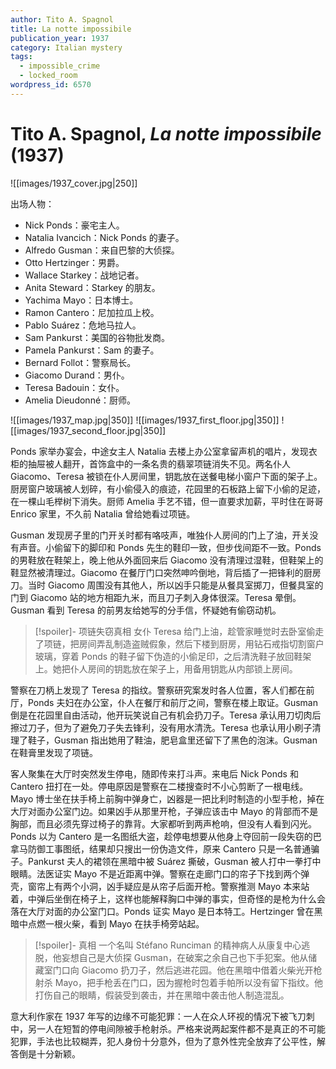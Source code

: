 ```yaml
---
author: Tito A. Spagnol
title: La notte impossibile
publication_year: 1937
category: Italian mystery
tags:
  - impossible_crime
  - locked_room
wordpress_id: 6570
---
```


# Tito A. Spagnol, <i>La notte impossibile</i> (1937)

![[images/1937_cover.jpg|250]]

出场人物：
* Nick Ponds：豪宅主人。
* Natalia Ivancich：Nick Ponds 的妻子。
* Alfredo Gusman：来自巴黎的大侦探。
* Otto Hertzinger：男爵。
* Wallace Starkey：战地记者。
* Anita Steward：Starkey 的朋友。
* Yachima Mayo：日本博士。
* Ramon Cantero：尼加拉瓜上校。
* Pablo Suárez：危地马拉人。
* Sam Pankurst：美国的谷物批发商。
* Pamela Pankurst：Sam 的妻子。
* Bernard Follot：警察局长。
* Giacomo Durand：男仆。
* Teresa Badouin：女仆。
* Amelia Dieudonné：厨师。

![[images/1937_map.jpg|350]]
![[images/1937_first_floor.jpg|350]]
![[images/1937_second_floor.jpg|350]]

Ponds 家举办宴会，中途女主人 Natalia 去楼上办公室拿留声机的唱片，发现衣柜的抽屉被人翻开，首饰盒中的一条名贵的翡翠项链消失不见。两名仆人 Giacomo、Teresa 被锁在仆人房间里，钥匙放在送餐电梯小窗户下面的架子上。厨房窗户玻璃被人划碎，有小偷侵入的痕迹，花园里的石板路上留下小偷的足迹，在一棵山毛榉树下消失。厨师 Amelia 手艺不错，但一直要求加薪，平时住在哥哥 Enrico 家里，不久前 Natalia 曾给她看过项链。

Gusman 发现房子里的门开关时都有咯吱声，唯独仆人房间的门上了油，开关没有声音。小偷留下的脚印和 Ponds 先生的鞋印一致，但步伐间距不一致。Ponds 的男鞋放在鞋架上，晚上他从外面回来后 Giacomo 没有清理过湿鞋，但鞋架上的鞋显然被清理过。Giacomo 在餐厅门口突然呻吟倒地，背后插了一把锋利的厨房刀。当时 Giacomo 周围没有其他人，所以凶手只能是从餐具室掷刀，但餐具室的门到 Giacomo 站的地方相距九米，而且刀子刺入身体很深。Teresa 晕倒。Gusman 看到 Teresa 的前男友给她写的分手信，怀疑她有偷窃动机。

> [!spoiler]- 项链失窃真相
> 女仆 Teresa 给门上油，趁管家睡觉时去卧室偷走了项链，把房间弄乱制造盗贼假象，然后下楼到厨房，用钻石戒指切割窗户玻璃，穿着 Ponds 的鞋子留下伪造的小偷足印，之后清洗鞋子放回鞋架上。她把仆人房间的钥匙放在架子上，用备用钥匙从内部锁上房间。

警察在刀柄上发现了 Teresa 的指纹。警察研究案发时各人位置，客人们都在前厅，Ponds 夫妇在办公室，仆人在餐厅和前厅之间，警察在楼上取证。Gusman 倒是在花园里自由活动，他开玩笑说自己有机会扔刀子。Teresa 承认用刀切肉后擦过刀子，但为了避免刀子失去锋利，没有用水清洗。Teresa 也承认用小刷子清理了鞋子，Gusman 指出她用了鞋油，肥皂盒里还留下了黑色的泡沫。Gusman 在鞋膏里发现了项链。

客人聚集在大厅时突然发生停电，随即传来打斗声。来电后 Nick Ponds 和 Cantero 扭打在一处。停电原因是警察在二楼搜查时不小心剪断了一根电线。Mayo 博士坐在扶手椅上前胸中弹身亡，凶器是一把比利时制造的小型手枪，掉在大厅对面办公室门边。如果凶手从那里开枪，子弹应该击中 Mayo 的背部而不是胸部，而且必须先穿过椅子的靠背。大家都听到两声枪响，但没有人看到闪光。Ponds 以为 Cantero 是一名图纸大盗，趁停电想要从他身上夺回前一段失窃的巴拿马防御工事图纸，结果却只搜出一份伪造文件，原来 Cantero 只是一名普通骗子。Pankurst 夫人的裙领在黑暗中被 Suárez 撕破，Gusman 被人打中一拳打中眼睛。法医证实 Mayo 不是近距离中弹。警察在走廊门口的帘子下找到两个弹壳，窗帘上有两个小洞，凶手疑应是从帘子后面开枪。警察推测 Mayo 本来站着，中弹后坐倒在椅子上，这样也能解释胸口中弹的事实，但奇怪的是枪为什么会落在大厅对面的办公室门口。Ponds 证实 Mayo 是日本特工。Hertzinger 曾在黑暗中点燃一根火柴，看到 Mayo 在扶手椅旁站起。

> [!spoiler]- 真相
> 一个名叫 Stéfano Runciman 的精神病人从康复中心逃脱，他妄想自己是大侦探 Gusman，在破案之余自己也下手犯案。他从储藏室门口向 Giacomo 扔刀子，然后逃进花园。他在黑暗中借着火柴光开枪射杀 Mayo，把手枪丢在门口，因为握枪时包着手帕所以没有留下指纹。他打伤自己的眼睛，假装受到袭击，并在黑暗中袭击他人制造混乱。

意大利作家在 1937 年写的边缘不可能犯罪：一人在众人环视的情况下被飞刀刺中，另一人在短暂的停电间隙被手枪射杀。严格来说两起案件都不是真正的不可能犯罪，手法也比较糊弄，犯人身份十分意外，但为了意外性完全放弃了公平性，解答倒是十分新颖。